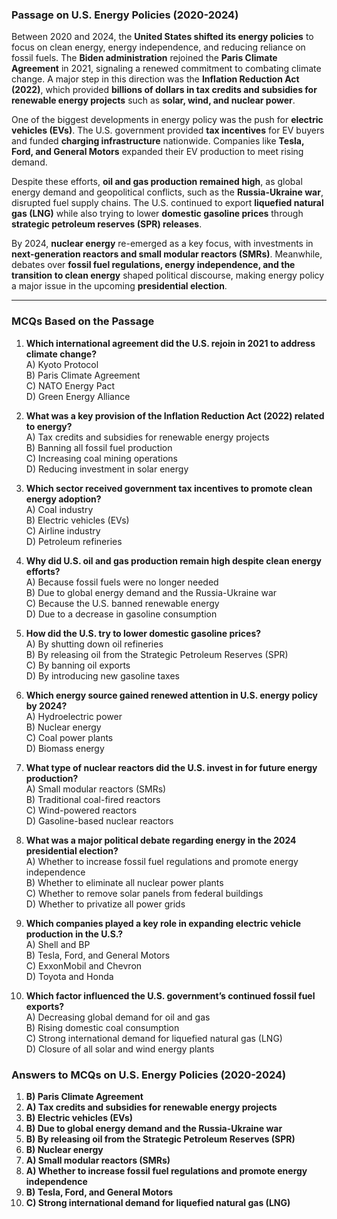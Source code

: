 ### **Passage on U.S. Energy Policies (2020-2024)**  

Between 2020 and 2024,  the **United States shifted its energy policies** to focus on clean energy, energy independence, and reducing reliance on fossil fuels. The **Biden administration** rejoined the **Paris Climate Agreement**  in 2021, signaling a renewed commitment to combating climate change. A major step in this direction was the **Inflation Reduction Act (2022)**, which provided **billions  of dollars in tax credits and subsidies for renewable energy projects** such as **solar, wind, and nuclear power**.  

One of the  biggest developments in energy policy was  the push for **electric vehicles (EVs)**. The U.S. government provided **tax incentives** for EV buyers and funded **charging infrastructure** nationwide.  Companies like **Tesla, Ford, and General Motors** expanded their EV production to meet rising demand.  

Despite  these efforts, **oil and gas production remained high**, as global  energy demand  and geopolitical conflicts, such as the **Russia-Ukraine war**, disrupted fuel supply chains. The U.S. continued to export **liquefied natural gas (LNG)** while also trying to lower **domestic gasoline prices** through **strategic petroleum reserves (SPR) releases**.  

By 2024, **nuclear energy** re-emerged as a key focus, with investments in **next-generation reactors and small modular reactors (SMRs)**. Meanwhile, debates over **fossil fuel regulations, energy independence, and the transition to clean energy** shaped political  discourse, making energy policy a major issue in the upcoming **presidential election**.  

---  

### **MCQs Based on the Passage**  

1. **Which international agreement did the U.S. rejoin in 2021 to address climate change?**  
   A) Kyoto Protocol  
   B) Paris Climate Agreement  
   C) NATO Energy Pact  
   D) Green Energy Alliance  

2. **What was a key provision of the Inflation Reduction Act (2022) related to energy?**  
   A) Tax credits and subsidies for renewable energy projects  
   B) Banning all fossil fuel production  
   C) Increasing coal mining operations  
   D) Reducing investment in solar energy  

3. **Which sector received government tax incentives to promote clean energy adoption?**  
   A) Coal industry  
   B) Electric vehicles (EVs)  
   C) Airline industry  
   D) Petroleum refineries  

4. **Why did U.S. oil and gas production remain high despite clean energy efforts?**  
   A) Because fossil fuels were no longer needed  
   B) Due to global energy demand and the Russia-Ukraine war  
   C) Because the U.S. banned renewable energy  
   D) Due to a decrease in gasoline consumption  

5. **How did the U.S. try to lower domestic gasoline prices?**  
   A) By shutting down oil refineries  
   B) By releasing oil from the Strategic Petroleum Reserves (SPR)  
   C) By banning oil exports  
   D) By introducing new gasoline taxes  

6. **Which energy source gained renewed attention in U.S. energy policy by 2024?**  
   A) Hydroelectric power  
   B) Nuclear energy  
   C) Coal power plants  
   D) Biomass energy  

7. **What type of nuclear reactors did the U.S. invest in for future energy production?**  
   A) Small modular reactors (SMRs)  
   B) Traditional coal-fired reactors  
   C) Wind-powered reactors  
   D) Gasoline-based nuclear reactors  

8. **What was a major political debate regarding energy in the 2024 presidential election?**  
   A) Whether to increase fossil fuel regulations and promote energy independence  
   B) Whether to eliminate all nuclear power plants  
   C) Whether to remove solar panels from federal buildings  
   D) Whether to privatize all power grids  

9. **Which companies played a key role in expanding electric vehicle production in the U.S.?**  
   A) Shell and BP  
   B) Tesla, Ford, and General Motors  
   C) ExxonMobil and Chevron  
   D) Toyota and Honda  

10. **Which factor influenced the U.S. government’s continued fossil fuel exports?**  
   A) Decreasing global demand for oil and gas  
   B) Rising domestic coal consumption  
   C) Strong international demand for liquefied natural gas (LNG)  
   D) Closure of all solar and wind energy plants  

### **Answers to MCQs on U.S. Energy Policies (2020-2024)**  

1. **B) Paris Climate Agreement**  
2. **A) Tax credits and subsidies for renewable energy projects**  
3. **B) Electric vehicles (EVs)**  
4. **B) Due to global energy demand and the Russia-Ukraine war**  
5. **B) By releasing oil from the Strategic Petroleum Reserves (SPR)**  
6. **B) Nuclear energy**  
7. **A) Small modular reactors (SMRs)**  
8. **A) Whether to increase fossil fuel regulations and promote energy independence**  
9. **B) Tesla, Ford, and General Motors**  
10. **C) Strong international demand for liquefied natural gas (LNG)**  

